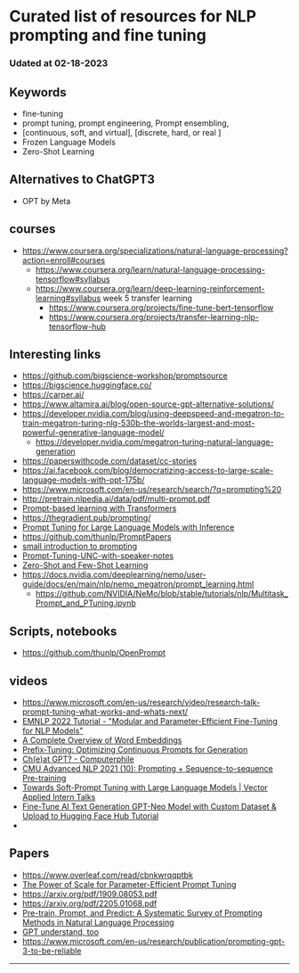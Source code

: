 # Curated list of resources for NLP prompting and fine tuning
### Udated at 02-18-2023

## Keywords
- fine-tuning
- prompt tuning, prompt engineering, Prompt ensembling, 
- [continuous, soft, and virtual], [discrete, hard, or real ]
- Frozen Language Models
- Zero-Shot Learning

## Alternatives to ChatGPT3
- OPT by Meta
## courses
- https://www.coursera.org/specializations/natural-language-processing?action=enroll#courses 
  - https://www.coursera.org/learn/natural-language-processing-tensorflow#syllabus
  - https://www.coursera.org/learn/deep-learning-reinforcement-learning#syllabus week 5 transfer learning
    - https://www.coursera.org/projects/fine-tune-bert-tensorflow
    - https://www.coursera.org/projects/transfer-learning-nlp-tensorflow-hub

## Interesting links 
- https://github.com/bigscience-workshop/promptsource
- https://bigscience.huggingface.co/
- https://carper.ai/
- https://www.altamira.ai/blog/open-source-gpt-alternative-solutions/
- https://developer.nvidia.com/blog/using-deepspeed-and-megatron-to-train-megatron-turing-nlg-530b-the-worlds-largest-and-most-powerful-generative-language-model/
  - https://developer.nvidia.com/megatron-turing-natural-language-generation
- https://paperswithcode.com/dataset/cc-stories
- https://ai.facebook.com/blog/democratizing-access-to-large-scale-language-models-with-opt-175b/
- https://www.microsoft.com/en-us/research/search/?q=prompting%20
- http://pretrain.nlpedia.ai/data/pdf/multi-prompt.pdf
- [Prompt-based learning with Transformers](https://developers.reinfer.io/blog/2022/05/04/prompting)
- https://thegradient.pub/prompting/
- [Prompt Tuning for Large Language Models with Inference](https://www.pragnakalp.com/prompt-tuning-for-large-language-models-with-inference/)
- https://github.com/thunlp/PromptPapers
- [small introduction to prompting](https://finisky.github.io/briefintrotoprompt.en/)
- [Prompt-Tuning-UNC-with-speaker-notes](https://blester125.com/static/presentations/slides/Prompt-Tuning-UNC-with-speaker-notes.pdf)
- [Zero-Shot and Few-Shot Learning](https://www.inovex.de/de/blog/prompt-engineering-guide/)
- https://docs.nvidia.com/deeplearning/nemo/user-guide/docs/en/main/nlp/nemo_megatron/prompt_learning.html
  - https://github.com/NVIDIA/NeMo/blob/stable/tutorials/nlp/Multitask_Prompt_and_PTuning.ipynb

## Scripts, notebooks
- https://github.com/thunlp/OpenPrompt

## videos
- https://www.microsoft.com/en-us/research/video/research-talk-prompt-tuning-what-works-and-whats-next/
- [ EMNLP 2022 Tutorial - "Modular and Parameter-Efficient Fine-Tuning for NLP Models" ](https://www.youtube.com/watch?v=KoOlcX3XLd4)
- [ A Complete Overview of Word Embeddings ](https://www.youtube.com/watch?v=5MaWmXwxFNQ)
- [ Prefix-Tuning: Optimizing Continuous Prompts for Generation ](https://www.youtube.com/watch?v=TwE2m6Z991s)
- [ Ch(e)at GPT? - Computerphile ](https://www.youtube.com/watch?v=XZJc1p6RE78)
- [ CMU Advanced NLP 2021 (10): Prompting + Sequence-to-sequence Pre-training ](https://www.youtube.com/watch?v=TE6urdkTR4I)
- [ Towards Soft-Prompt Tuning with Large Language Models | Vector Applied Intern Talks ](https://www.youtube.com/watch?v=nnylYEh4bpI)
- [ Fine-Tune AI Text Generation GPT-Neo Model with Custom Dataset & Upload to Hugging Face Hub Tutorial ](https://www.youtube.com/watch?v=uE0_XKh2d6g)
- 
## Papers
- https://www.overleaf.com/read/cbnkwrqqptbk
- [The Power of Scale for Parameter-Efficient Prompt Tuning](https://arxiv.org/pdf/2104.08691.pdf)
- https://arxiv.org/pdf/1909.08053.pdf
- https://arxiv.org/pdf/2205.01068.pdf
- [Pre-train, Prompt, and Predict: A Systematic Survey of Prompting Methods in Natural Language Processing](https://arxiv.org/pdf/2107.13586v1.pdf)
- [GPT understand, too](https://arxiv.org/pdf/2103.10385.pdf)
- https://www.microsoft.com/en-us/research/publication/prompting-gpt-3-to-be-reliable
-------------------------------------------
